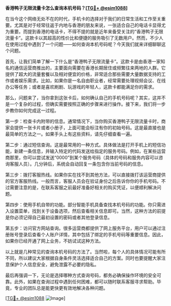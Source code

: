 **香港鸭子无限流量卡怎么查询本机号码？[[TG💪+ @esim1088](https://t.me/s/esim1088)]**

在当今这个网络无处不在的时代，手机卡的选择对于我们的日常生活和工作至关重要。尤其是对于经常往返于内地与香港的朋友来说，一张适合自己的电话卡显得尤为重要。而提到香港的电话卡，不得不提的就是近年来备受关注的“香港鸭子无限流量卡”。这款卡以其超高的性价比和便捷的服务吸引了无数用户。然而，不少人在使用过程中遇到了一个问题——如何查询本机号码呢？今天我们就来详细聊聊这个问题。

首先，让我们简单了解一下什么是“香港鸭子无限流量卡”。这款卡是由香港一家知名的通信运营商推出的，主要面向需要在香港长期居住或频繁往来两地的人群。它提供了超大的流量套餐以及相对便宜的价格，非常适合那些需要大量数据支持的工作或者娱乐需求。比如，如果你是一名自由职业者，经常需要处理视频会议、在线办公等任务；或者是喜欢刷剧、玩游戏的年轻人，这款卡都能满足你的需求。

那么，问题来了，当你拿到这张卡后，如何确认自己的手机号码呢？其实，这并不是一个复杂的过程，但确实需要按照正确的步骤来进行操作。接下来，我们将一步步教你如何完成这一过程。

第一步：检查卡内附带的信息。通常情况下，当你购买香港鸭子无限流量卡时，商家会提供一张卡片或者小册子，上面可能会标注有你的初始号码。这是最直接也是最简单的方法之一。如果手头上有这些资料，请先仔细查看一遍。

第二步：通过短信查询。这是最常用的一种方式。具体做法是打开手机上的短信功能，新建一条信息，并输入特定的代码发送给指定的服务号码。例如，在某些运营商那里，你可以尝试发送“0000”到某个服务号码（具体的号码和服务内容可以咨询客服人员）。几分钟后，系统会自动回复一条包含你当前号码的信息。

第三步：拨打客服热线。如果你实在找不到其他方法，可以直接拨打该运营商提供的官方客服热线。一般而言，客服人员会在验证身份之后告诉你你的手机号码。不过需要注意的是，在联系客服之前最好准备好相关的购买凭证，以便顺利解决问题。

第四步：使用手机自带的功能。部分智能手机具备查找本机号码的功能。你只需进入设置菜单，找到关于设备选项，然后查看相关信息即可。当然，这种方法的前提是你必须记得自己最初设置的密码或者其他登录信息。

第五步：访问官方网站查询。很多运营商都提供了网上服务平台，用户可以通过注册账号登录后查看个人账户详情，其中包括了绑定的手机号码等重要信息。因此，如果你已经开通了网上业务，不妨试试这种方法。

以上就是几种常见的查询本机号码的方法了。当然啦，每个人的具体情况可能有所不同，所以建议大家根据自身条件灵活选择适合自己的方案。同时也要提醒大家注意保护个人信息安全，避免泄露不必要的隐私。

最后再强调一下，无论是选择哪种方式查询号码，都务必确保操作环境的安全可靠。此外，如果在查询过程中遇到任何困难，都可以随时联系客服寻求帮助。毕竟，专业的团队总是能更快更有效地解决各种问题。

[[TG💪+ @esim1088](https://t.me/s/esim1088) ![Image](https://i.postimg.cc/4NQfJmqS/Snipaste-2025-05-13-00-14-12.png)]